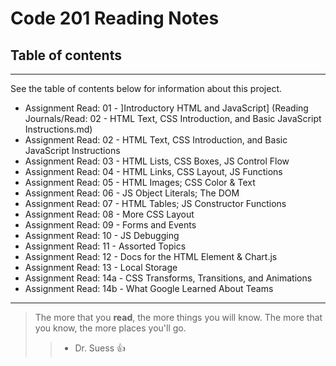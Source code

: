 # Code 201 Reading Notes

## Table of contents
---
See the table of contents below for information about this project.

* Assignment Read: 01 - ]Introductory HTML and JavaScript] (Reading Journals/Read: 02 - HTML Text, CSS Introduction, and Basic JavaScript Instructions.md)
* Assignment Read: 02 - HTML Text, CSS Introduction, and Basic JavaScript Instructions
* Assignment Read: 03 - HTML Lists, CSS Boxes, JS Control Flow
* Assignment Read: 04 - HTML Links, CSS Layout, JS Functions
* Assignment Read: 05 - HTML Images; CSS Color & Text
* Assignment Read: 06 - JS Object Literals; The DOM
* Assignment Read: 07 - HTML Tables; JS Constructor Functions
* Assignment Read: 08 - More CSS Layout
* Assignment Read: 09 - Forms and Events
* Assignment Read: 10 - JS Debugging
* Assignment Read: 11 - Assorted Topics
* Assignment Read: 12 - Docs for the HTML Element & Chart.js
* Assignment Read: 13 - Local Storage
* Assignment Read: 14a - CSS Transforms, Transitions, and Animations
* Assignment Read: 14b - What Google Learned About Teams

__________________________________________________________________

> The more that you **read**, the more things you will know. The more that you know, the more places you'll go. 
>> - Dr. Suess :+1:
